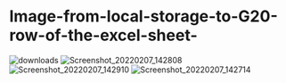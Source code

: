 # Image-from-local-storage-to-G20-row-of-the-excel-sheet-
![downloads](https://user-images.githubusercontent.com/74399247/152790320-5f8e1246-f214-4814-9b64-01462ecc2d6a.png)
![Screenshot_20220207_142808](https://user-images.githubusercontent.com/74399247/152758298-aa1e8d30-dcc4-4d54-9c95-193b0ae97839.png)
![Screenshot_20220207_142910](https://user-images.githubusercontent.com/74399247/152758345-89daddf3-d31b-44ba-b85f-e8079dc19a4a.png)
![Screenshot_20220207_142714](https://user-images.githubusercontent.com/74399247/152758237-6d4b8b0e-b89d-4961-a867-04ea31ad8600.png)
